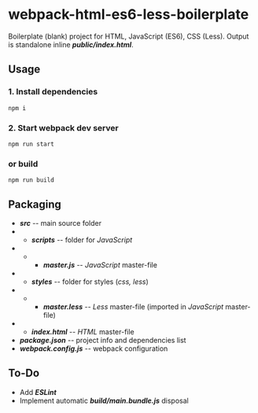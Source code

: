 # webpack-html-es6-less-boilerplate
Boilerplate (blank) project for HTML, JavaScript (ES6), CSS (Less). Output is standalone inline ***public/index.html***.

## Usage
### 1. Install dependencies
```npm i```
### 2. Start webpack dev server
```npm run start```
### or build 
```npm run build```

## Packaging
* ***src*** -- main source folder
* * ***scripts*** -- folder for *JavaScript*
* * * ***master.js*** -- *JavaScript* master-file
* * ***styles*** -- folder for styles (*css, less*)
* * * ***master.less*** -- *Less* master-file (imported in *JavaScript* master-file)
* * ***index.html*** -- *HTML* master-file
* ***package.json*** -- project info and dependencies list
* ***webpack.config.js*** -- webpack configuration

## To-Do
* Add ***ESLint***
* Implement automatic ***build/main.bundle.js*** disposal
